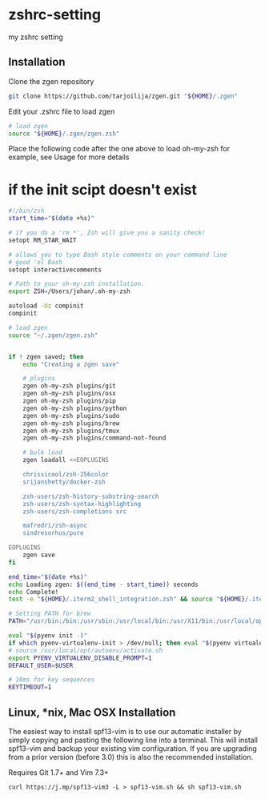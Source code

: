 # zshrc-setting
my zshrc setting

Installation
------------
Clone the zgen repository
```bash
git clone https://github.com/tarjoilija/zgen.git "${HOME}/.zgen"
```
Edit your .zshrc file to load zgen
```bash
# load zgen
source "${HOME}/.zgen/zgen.zsh"
```
Place the following code after the one above to load oh-my-zsh for example, see Usage for more details

# if the init scipt doesn't exist
```bash
#!/bin/zsh
start_time="$(date +%s)"

# if you do a 'rm *', Zsh will give you a sanity check!
setopt RM_STAR_WAIT

# allows you to type Bash style comments on your command line
# good 'ol Bash
setopt interactivecomments

# Path to your oh-my-zsh installation.
export ZSH=/Users/johan/.oh-my-zsh

autoload -Uz compinit
compinit

# load zgen
source "~/.zgen/zgen.zsh"


if ! zgen saved; then
    echo "Creating a zgen save"

    # plugins
    zgen oh-my-zsh plugins/git
    zgen oh-my-zsh plugins/osx
    zgen oh-my-zsh plugins/pip
    zgen oh-my-zsh plugins/python
    zgen oh-my-zsh plugins/sudo
    zgen oh-my-zsh plugins/brew
    zgen oh-my-zsh plugins/tmux
    zgen oh-my-zsh plugins/command-not-found

    # bulk load
    zgen loadall <<EOPLUGINS

    chrissicool/zsh-256color
    srijanshetty/docker-zsh

    zsh-users/zsh-history-substring-search
    zsh-users/zsh-syntax-highlighting
    zsh-users/zsh-completions src

    mafredri/zsh-async
    sindresorhus/pure

EOPLUGINS
    zgen save
fi

end_time="$(date +%s)"
echo Loading zgen: $((end_time - start_time)) seconds
echo Complete!
test -e "${HOME}/.iterm2_shell_integration.zsh" && source "${HOME}/.iterm2_shell_integration.zsh"

# Setting PATH for brew
PATH="/usr/bin:/bin:/usr/sbin:/usr/local/bin:/usr/X11/bin:/usr/local/opt:/usr/local/share:$PATH"

eval "$(pyenv init -)"
if which pyenv-virtualenv-init > /dev/null; then eval "$(pyenv virtualenv-init -)"; fi
# source /usr/local/opt/autoenv/activate.sh
export PYENV_VIRTUALENV_DISABLE_PROMPT=1
DEFAULT_USER=$USER

# 10ms for key sequences
KEYTIMEOUT=1
```

Linux, *nix, Mac OSX Installation
---------------------------------
The easiest way to install spf13-vim is to use our automatic installer by simply copying and pasting the following line into a terminal. This will install spf13-vim and backup your existing vim configuration. If you are upgrading from a prior version (before 3.0) this is also the recommended installation.

Requires Git 1.7+ and Vim 7.3+
```
curl https://j.mp/spf13-vim3 -L > spf13-vim.sh && sh spf13-vim.sh
```
